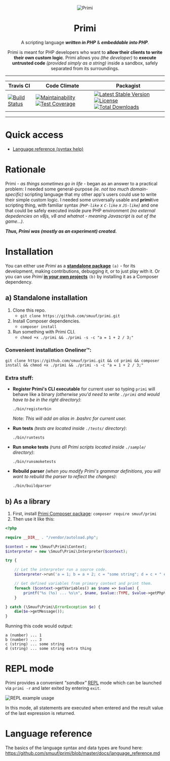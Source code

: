 <p align="center">
  <img src="https://raw.githubusercontent.com/smuuf/primi/master/res/art/logo-sml.png" alt="Primi">
  <h1 align="center">Primi</h1>
  <p align="center">A scripting language <i><b>written in PHP</i></b> & <i><b>embeddable into PHP</b></i>.</p>
</p>

<p align="center">
  Primi is meant for PHP developers who want to <b>allow their clients to write their own custom logic</b>. Primi allows you <i>(the developer)</i> to <b>execute untrusted code</b> <i>(provided simply as a string)</i> inside a sandbox, safely separated from its surroundings.
</p>

---

Travis CI | Code Climate | Packagist
--- | --- | ---
[![Build Status](https://travis-ci.org/smuuf/primi.svg?branch=master)](https://travis-ci.org/smuuf/primi) | [![Maintainability](https://api.codeclimate.com/v1/badges/13c3d5b429d281de5947/maintainability)](https://codeclimate.com/github/smuuf/primi/maintainability) [![Test Coverage](https://api.codeclimate.com/v1/badges/13c3d5b429d281de5947/test_coverage)](https://codeclimate.com/github/smuuf/primi/test_coverage) | [![Latest Stable Version](https://poser.pugx.org/smuuf/primi/v/stable)](https://packagist.org/packages/smuuf/primi) [![License](https://poser.pugx.org/smuuf/primi/license)](https://packagist.org/packages/smuuf/primi) [![Total Downloads](https://poser.pugx.org/smuuf/primi/downloads)](https://packagist.org/packages/smuuf/primi)

---

# Quick access
- [Language reference (syntax help)](/docs/language_reference.md)

# Rationale
Primi *- as things sometimes go in life -* began as an answer to a practical problem: I needed some general-purpose *(ie. not too much domain-specific)* scripting language that my other app's users could use to write their simple custom logic. I needed some universally usable and **primi**tive scripting thing, with familiar syntax *(`PHP-like` x `C-like` x `JS-like`)* and one that could be safely executed inside pure PHP environment *(no external depedencies on v8js, v8 and whatnot - meaning Javascript is out of the game...)*.

***Thus, Primi was (mostly as an experiment) created.***

# Installation
You can either use *Primi* as a **[standalone package](#a-standalone-installation)** `(a)` - for its development, making contributions, debugging it, or to just play with it. Or you can use *Primi* **[in your own projects](#b-as-a-library)** `(b)` by installing it as a Composer dependency.

## a) Standalone installation

1. Clone this repo.
    - `git clone https://github.com/smuuf/primi.git`
2. Install Composer dependencies.
    - `composer install`
3. Run something with Primi CLI.
    - `chmod +x ./primi && ./primi -s -c "a = 1 + 2 / 3;"`

### Convenient installation Oneliner™:
```
git clone https://github.com/smuuf/primi.git && cd primi && composer install && chmod +x ./primi && ./primi -s -c "a = 1 + 2 / 3;"
```

### Extra stuff:
- **Register Primi's CLI executable** for current user so typing `primi` will behave like a binary *(otherwise you'd need to write `./primi` and would have to be in the right directory)*:
    ```
    ./bin/registerbin
    ```

    *Note: This will add an alias in .bashrc for current user.*
- **Run tests** *(tests are located inside `./tests/` directory)*:
    ```
    ./bin/runtests
    ```
- **Run smoke tests** *(runs all Primi scripts located inside `./sample/` directory)*:
    ```
    ./bin/runsmoketests
    ```
- **Rebuild parser** *(when you modify Primi's grammar definitions, you will want to rebuild the parser to reflect the changes)*:
    ```
    ./bin/buildparser
    ```



## b) As a library

1. First, install [Primi Composer package](https://packagist.org/packages/smuuf/primi): `composer require smuuf/primi`
2. Then use it like this:
```php
<?php

require __DIR__ . "/vendor/autoload.php";

$context = new \Smuuf\Primi\Context;
$interpreter = new \Smuuf\Primi\Interpreter($context);

try {

    // Let the interpreter run a source code.
    $interpreter->run('a = 1; b = a + 2; c = "some string"; d = c + " extra thing";');

    // Get defined variables from primary context and print them.
    foreach ($context->getVariables() as $name => $value) {
        printf("%s (%s) ... %s\n", $name, $value::TYPE, $value->getPhpValue());
    }

} catch (\Smuuf\Primi\ErrorException $e) {
    die($e->getMessage());
}

```

Running this code would output:

```
a (number) ... 1
b (number) ... 3
c (string) ... some string
d (string) ... some string extra thing

```

# REPL mode
Primi provides a convenient *"sandbox"* [REPL](https://en.wikipedia.org/wiki/Read%E2%80%93eval%E2%80%93print_loop) mode which can be launched via `primi -r` and later exited by entering `exit`.

![REPL example usage](https://raw.githubusercontent.com/smuuf/primi/master/res/repl-sample.gif)

In this mode, all statements are executed when entered and the result value of the last expression is returned.

# Language reference
The basics of the language syntax and data types are found here:
https://github.com/smuuf/primi/blob/master/docs/language_reference.md
